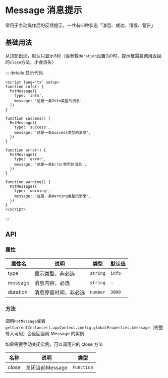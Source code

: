 <script setup>
import basic from '../examples/message/basic.vue'
</script>

# Message 消息提示

常用于主动操作后的反馈提示，一共有四种状态「消息、成功、错误、警告」

## 基础用法

从顶部出现，默认只显示3秒（当参数`duration`设置为0时，提示框需要调用返回的`close`方法，才会消失）

<basic></basic>

::: details 显示代码

```vue
<script lang="ts" setup>
function info() {
  PotMessage({
    type: 'info',
    message: '这是一条Info类型的消息',
  })
}

function success() {
  PotMessage({
    type: 'success',
    message: '这是一条Success类型的消息',
  })
}

function error() {
  PotMessage({
    type: 'error',
    message: '这是一条Error类型的消息',
  })
}

function warning() {
  PotMessage({
    type: 'warning',
    message: '这是一条Warning类型的消息',
  })
}
</script>
```

:::

## API

### 属性

| 属性名   | 说明                 | 类型     | 默认值 |
| -------- | -------------------- | -------- | ------ |
| type     | 提示类型，非必选     | `string` | `info` |
| message  | 消息内容，必选       | `string` | -      |
| duration | 消息停留时间，非必选 | `number` | `3000` |

### 方法

调用`PotMessage`或者`getCurrentInstance().appContext.config.globalProperties.$message`（完整导入可用）会返回当前 Message 的实例

如果需要手动关闭实例，可以调用它的 close 方法

| 名称  | 说明            | 类型       |
| ----- | --------------- | ---------- |
| close | 关闭当前Message | `Function` |
